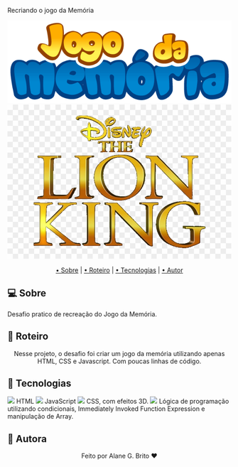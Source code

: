 <p>Recriando o jogo da Memória</p>
<div align="center">
<img src="img/box.png"/>
<img src="img/the-lion-king-logo.png"/>
</div>
<p align="center">
 <a href="#computer-sobre">• Sobre</a> | 
 <a href="#memo-roteiro">• Roteiro</a> | 
 <a href="#hammer-tecnologias">• Tecnologias</a> | 
 <a href="#boy-autor">• Autor</a> 
</p>

## :computer: **Sobre**

Desafio pratico de recreação do Jogo da Memória. 

## :memo: **Roteiro**

<div align="center">
Nesse projeto, o desafio foi criar um jogo da memória utilizando apenas HTML, CSS e Javascript. Com poucas linhas de código.
</div>
 

## :hammer: **Tecnologias**

<img src="https://img.icons8.com/color/24/000000/in-progress--v1.png"/> HTML
<img src="https://img.icons8.com/color/24/000000/in-progress--v1.png"/> JavaScript
<img src="https://img.icons8.com/color/24/000000/in-progress--v1.png"/> CSS, com efeitos 3D. 
<img src="https://img.icons8.com/color/24/000000/in-progress--v1.png"/> Lógica de programação utilizando condicionais, Immediately Invoked Function Expression e manipulação de Array.

## :girl: **Autora**

<div align="center">
Feito por Alane G. Brito ❤️
</div>